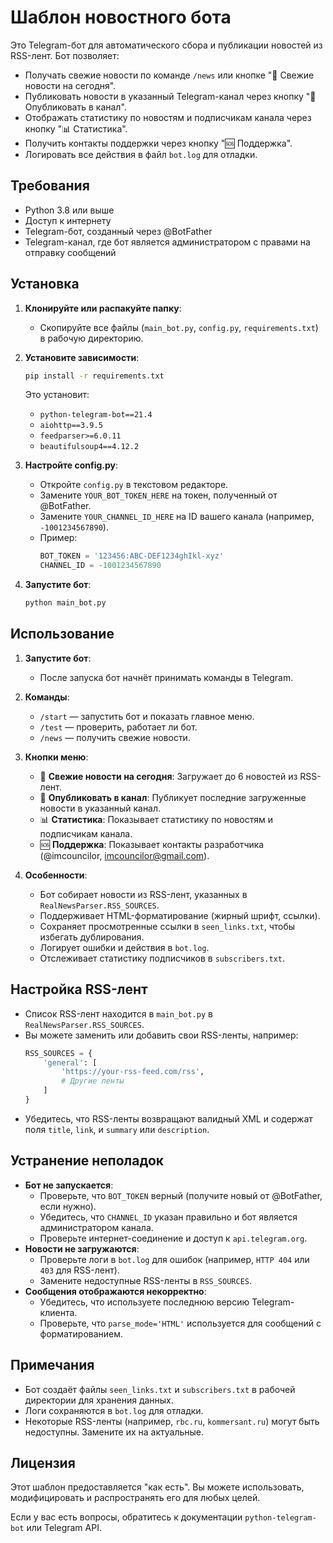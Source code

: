 # Шаблон новостного бота

Это Telegram-бот для автоматического сбора и публикации новостей из RSS-лент. Бот позволяет:
- Получать свежие новости по команде `/news` или кнопке "📰 Свежие новости на сегодня".
- Публиковать новости в указанный Telegram-канал через кнопку "📢 Опубликовать в канал".
- Отображать статистику по новостям и подписчикам канала через кнопку "📊 Статистика".
- Получить контакты поддержки через кнопку "🆘 Поддержка".
- Логировать все действия в файл `bot.log` для отладки.

## Требования
- Python 3.8 или выше
- Доступ к интернету
- Telegram-бот, созданный через @BotFather
- Telegram-канал, где бот является администратором с правами на отправку сообщений

## Установка
1. **Клонируйте или распакуйте папку**:
   - Скопируйте все файлы (`main_bot.py`, `config.py`, `requirements.txt`) в рабочую директорию.

2. **Установите зависимости**:
   ```bash
   pip install -r requirements.txt
   ```
   Это установит:
   - `python-telegram-bot==21.4`
   - `aiohttp==3.9.5`
   - `feedparser>=6.0.11`
   - `beautifulsoup4==4.12.2`

3. **Настройте config.py**:
   - Откройте `config.py` в текстовом редакторе.
   - Замените `YOUR_BOT_TOKEN_HERE` на токен, полученный от @BotFather.
   - Замените `YOUR_CHANNEL_ID_HERE` на ID вашего канала (например, `-1001234567890`).
   - Пример:
     ```python
     BOT_TOKEN = '123456:ABC-DEF1234ghIkl-xyz'
     CHANNEL_ID = -1001234567890
     ```

4. **Запустите бот**:
   ```bash
   python main_bot.py
   ```

## Использование
1. **Запустите бот**:
   - После запуска бот начнёт принимать команды в Telegram.

2. **Команды**:
   - `/start` — запустить бот и показать главное меню.
   - `/test` — проверить, работает ли бот.
   - `/news` — получить свежие новости.

3. **Кнопки меню**:
   - 📰 **Свежие новости на сегодня**: Загружает до 6 новостей из RSS-лент.
   - 📢 **Опубликовать в канал**: Публикует последние загруженные новости в указанный канал.
   - 📊 **Статистика**: Показывает статистику по новостям и подписчикам канала.
   - 🆘 **Поддержка**: Показывает контакты разработчика (@imcouncilor, imcouncilor@gmail.com).

4. **Особенности**:
   - Бот собирает новости из RSS-лент, указанных в `RealNewsParser.RSS_SOURCES`.
   - Поддерживает HTML-форматирование (жирный шрифт, ссылки).
   - Сохраняет просмотренные ссылки в `seen_links.txt`, чтобы избегать дублирования.
   - Логирует ошибки и действия в `bot.log`.
   - Отслеживает статистику подписчиков в `subscribers.txt`.

## Настройка RSS-лент
- Список RSS-лент находится в `main_bot.py` в `RealNewsParser.RSS_SOURCES`.
- Вы можете заменить или добавить свои RSS-ленты, например:
  ```python
  RSS_SOURCES = {
      'general': [
          'https://your-rss-feed.com/rss',
          # Другие ленты
      ]
  }
  ```
- Убедитесь, что RSS-ленты возвращают валидный XML и содержат поля `title`, `link`, и `summary` или `description`.

## Устранение неполадок
- **Бот не запускается**:
  - Проверьте, что `BOT_TOKEN` верный (получите новый от @BotFather, если нужно).
  - Убедитесь, что `CHANNEL_ID` указан правильно и бот является администратором канала.
  - Проверьте интернет-соединение и доступ к `api.telegram.org`.
- **Новости не загружаются**:
  - Проверьте логи в `bot.log` для ошибок (например, `HTTP 404` или `403` для RSS-лент).
  - Замените недоступные RSS-ленты в `RSS_SOURCES`.
- **Сообщения отображаются некорректно**:
  - Убедитесь, что используете последнюю версию Telegram-клиента.
  - Проверьте, что `parse_mode='HTML'` используется для сообщений с форматированием.

## Примечания
- Бот создаёт файлы `seen_links.txt` и `subscribers.txt` в рабочей директории для хранения данных.
- Логи сохраняются в `bot.log` для отладки.
- Некоторые RSS-ленты (например, `rbc.ru`, `kommersant.ru`) могут быть недоступны. Замените их на актуальные.

## Лицензия
Этот шаблон предоставляется "как есть". Вы можете использовать, модифицировать и распространять его для любых целей.

Если у вас есть вопросы, обратитесь к документации `python-telegram-bot` или Telegram API.